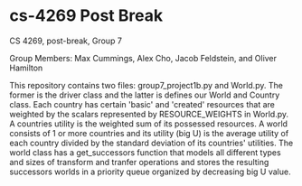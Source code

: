 # cs-4269 Post Break
CS 4269, post-break, Group 7

Group Members: Max Cummings, Alex Cho, Jacob Feldstein, and Oliver Hamilton

This repository contains two files: group7_project1b.py and World.py. The former is the driver class and the latter is defines our World and Country class. Each country has certain 'basic' and 'created' resources that are weighted by the scalars represented by RESOURCE_WEIGHTS in World.py. A countries utility is the weighted sum of its possessed resources. A world consists of 1 or more countries and its utility (big U) is the average utility of each country divided by the standard deviation of its countries' utilities. The world class has a get_successors function that models all different types and sizes of transform and tranfer operations and stores the resulting successors worlds in a priority queue organized by decreasing big U value. 


